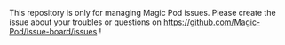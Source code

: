 This repository is only for managing Magic Pod issues.
Please create the issue about your troubles or questions on https://github.com/Magic-Pod/Issue-board/issues !

